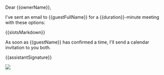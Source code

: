 Dear {{ownerName}},

I've sent an email to {{guestFullName}} for a {{duration}}-minute meeting with these options:

{{slotsMarkdown}}

As soon as {{guestName}} has confirmed a time, I'll send a calendar invitation to you both.

{{assistantSignature}}

![]({{trackingImageUrl}})
